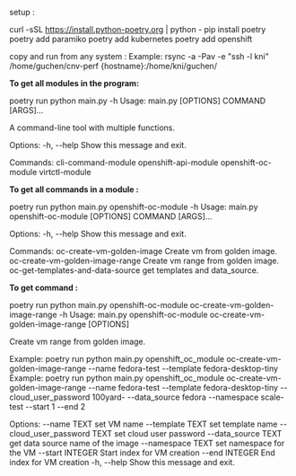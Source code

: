 setup :

curl -sSL https://install.python-poetry.org | python -
pip install poetry
poetry add paramiko
poetry add kubernetes
poetry add openshift


copy and run from any system :
Example:
rsync -a -Pav -e "ssh -l kni" /home/guchen/cnv-perf {hostname}:/home/kni/guchen/

**To get all modules in the program:**

poetry run python main.py -h 
Usage: main.py [OPTIONS] COMMAND [ARGS]...

  A command-line tool with multiple functions.

Options:
  -h, --help  Show this message and exit.

Commands:
  cli-command-module
  openshift-api-module
  openshift-oc-module
  virtctl-module

**To get all commands in a module :**

poetry run python main.py openshift-oc-module -h 
Usage: main.py openshift-oc-module [OPTIONS] COMMAND [ARGS]...

Options:
  -h, --help  Show this message and exit.

Commands:
  oc-create-vm-golden-image       Create vm from golden image.
  oc-create-vm-golden-image-range
                                  Create vm range from golden image.
  oc-get-templates-and-data-source
                                  get templates and data_source.

**To get command :**

poetry run python main.py openshift-oc-module oc-create-vm-golden-image-range -h
Usage: main.py openshift-oc-module oc-create-vm-golden-image-range [OPTIONS]

  Create vm range from golden image.

  Example: poetry run python main.py openshift_oc_module oc-create-vm-golden-image-range --name fedora-test --template
  fedora-desktop-tiny  Example: poetry run python main.py openshift_oc_module oc-create-vm-golden-image-range --name
  fedora-test --template fedora-desktop-tiny  --cloud_user_password 100yard- --data_source fedora --namespace scale-
  test --start 1 --end 2

Options:
  --name TEXT                 set VM name
  --template TEXT             set template name
  --cloud_user_password TEXT  set cloud user password
  --data_source TEXT          get data source name of the image
  --namespace TEXT            set namespace for the VM
  --start INTEGER             Start index for VM creation
  --end INTEGER               End index for VM creation
  -h, --help                  Show this message and exit.
